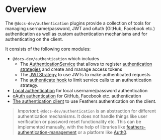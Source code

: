 # Overview

The `@docs-dev/authentication` plugins provide a collection of tools for managing username/password, JWT and oAuth (GitHub, Facebook etc.) authentication as well as custom authentication mechanisms and for authenticating on the client.

It consists of the following core modules:

- `@docs-dev/authentication` which includes
  - The [AuthenticationService](./service.md) that allows to register [authentication strategies](./strategy.md) and create and manage access tokens
  - The [JWTStrategy](./jwt.md) to use JWTs to make authenticated requests
  - The [authenticate hook](./hook.md) to limit service calls to an authentication strategy.
- [Local authentication](./local.md) for local username/password authentication
- [oAuth authentication](./oauth.md) for GitHub, Facebook etc. authentication
- [The authentication client](./client.md) to use Feathers authentication on the client.

> *Important:* `@docs-dev/authentication` is an abstraction for different authentication mechanisms. It does not handle things like user verification or password reset functionality etc. This can be implemented manually, with the help of libraries like [feathers-authentication-management](https://github.com/docs-plus/docs-authentication-management) or a platform like [Auth0](https://auth0.com/).
